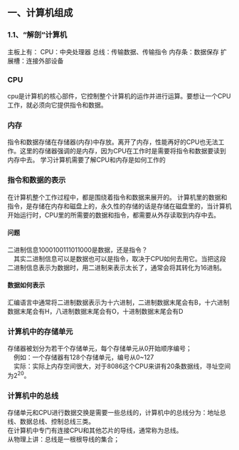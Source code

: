 ## 一、计算机组成
### 1.1、“解剖“计算机
  主板上有：
    CPU：中央处理器
    总线：传输数据、传输指令
    内存条：数据保存
    扩展槽：连接外部设备

### CPU
  cpu是计算机的核心部件，它控制整个计算机的运作并进行运算。要想让一个CPU工作，就必须向它提供指令和数据。
### 内存
  指令和数据存储在存储器(内存)中存放。离开了内存，性能再好的CPU也无法工作。这里的存储器强调的是内存，因为CPU在工作时是需要将指令和数据要读到内存中去。
  学习计算机需要了解CPU和内存是如何工作的
### 指令和数据的表示
  在计算机整个工作过程中，都是围绕着指令和数据来展开的。
  计算机里的数据和指令，是存储在内存和磁盘上的，永久性的存储的话是存储在磁盘里的，当计算机开始运行时，CPU里的所需要的数据和指令，都需要从外存读取到内存中去。
#### 问题
  二进制信息1000100111011000是数据，还是指令？  
  &emsp;其实二进制信息可以是数据也可以是指令，取决于CPU如何去用它。当把这段二进制信息表示为数据时，用二进制来表示太长了，通常会将其转化为16进制。
#### 数据如何表示
  汇编语言中通常将二进制数据表示为十六进制，二进制数据末尾会有B，十六进制数据末尾会有H，八进制数据末尾会有O，十进制数据末尾会有D
### 计算机中的存储单元
  存储器被划分为若干个存储单元，每个存储单元从0开始顺序编号；  
  &emsp;例如：一个存储器有128个存储单元，编号从0~127  
  &emsp;实际：实际上内存空间很大，对于8086这个CPU来讲有20条数据线，寻址空间为2<sup>20</sup>。
### 计算机中的总线
  存储单元和CPU进行数据交换是需要一些总线的，计算机中的总线分为：地址总线、数据总线、控制总线三类。  
  在计算机中专门有连接CPU和其他芯片的导线，通常称为总线。  
  从物理上讲：总线是一根根导线的集合；
  
  
